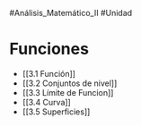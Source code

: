 #Análisis_Matemático_II 
#Unidad
# Funciones
- [[3.1 Función]]
- [[3.2 Conjuntos de nivel]]
- [[3.3 Límite de Funcion]]
- [[3.4 Curva]]
- [[3.5 Superficies]]